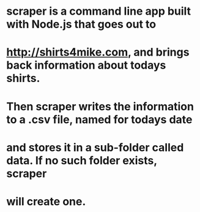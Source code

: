 # scraper is a command line app built with Node.js that goes out to
# http://shirts4mike.com, and brings back information about todays shirts.
# Then scraper writes the information to a .csv file, named for todays date
# and stores it in a sub-folder called data. If no such folder exists, scraper
# will create one.
